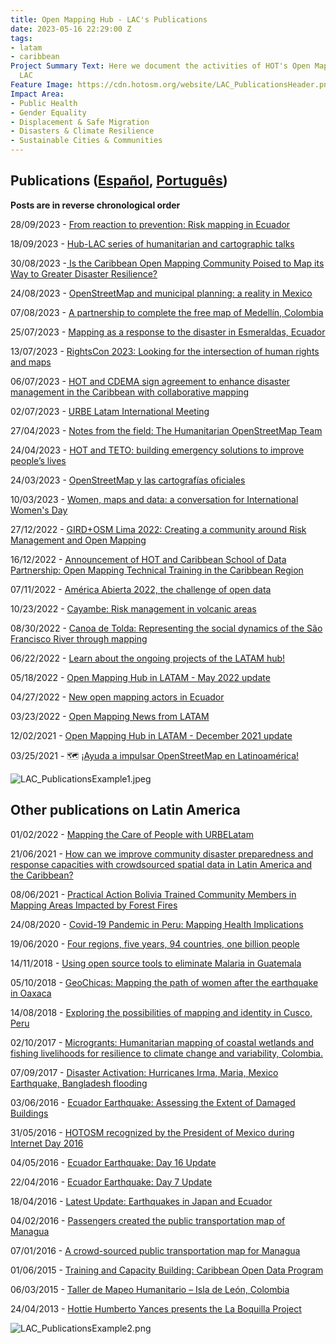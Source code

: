 ```yaml
---
title: Open Mapping Hub - LAC's Publications
date: 2023-05-16 22:29:00 Z
tags:
- latam
- caribbean
Project Summary Text: Here we document the activities of HOT's Open Mapping Hub -
  LAC
Feature Image: https://cdn.hotosm.org/website/LAC_PublicationsHeader.png
Impact Area:
- Public Health
- Gender Equality
- Displacement & Safe Migration
- Disasters & Climate Resilience
- Sustainable Cities & Communities
---
```


## Publications ([Español](https://www.hotosm.org/projects/publicaciones/), [Português](https://www.hotosm.org/projects/publicacoes/))

**Posts are in reverse chronological order**

28/09/2023 - [From reaction to prevention: Risk mapping in Ecuador](https://www.hotosm.org/updates/from-reaction-to-prevention-risk-mapping-in-ecuador/)

18/09/2023 - [Hub-LAC series of humanitarian and cartographic talks](https://www.hotosm.org/updates/hub-lac-series-of-humanitarian-and-cartographic-talks/)

30/08/2023 -[ Is the Caribbean Open Mapping Community Poised to Map its Way to Greater Disaster Resilience?](https://www.hotosm.org/updates/is-the-caribbean-open-mapping-community-poised-to-map-its-way-to-greater-disaster-resilience/)

24/08/2023 - [OpenStreetMap and municipal planning: a reality in Mexico](https://www.hotosm.org/updates/openstreetmap-and-municipal-planning-a-reality-in-mexico/)

07/08/2023 - [A partnership to complete the free map of Medellín, Colombia](https://www.hotosm.org/updates/an-alliance-to-complete-the-free-map-of-medellin/)

25/07/2023 - [Mapping as a response to the disaster in Esmeraldas, Ecuador](https://www.hotosm.org/updates/mapping-as-a-response-to-the-disaster-in-esmeraldas-ecuador/)

13/07/2023 - [RightsCon 2023: Looking for the intersection of human rights and maps](https://www.hotosm.org/updates/rightscon-2023-looking-for-the-intersection-of-human-rights-and-maps/)

06/07/2023 - [HOT and CDEMA sign agreement to enhance disaster management in the Caribbean with collaborative mapping](https://www.hotosm.org/updates/hot-and-cdema-sign-agreement-to-enhance-disaster-management-in-the-caribbean-with-collaborative-mapping/)

02/07/2023 - [URBE Latam International Meeting](https://www.hotosm.org/updates/urbe-latam-international-meeting/)

27/04/2023 - [Notes from the field: The Humanitarian OpenStreetMap Team](https://www.hotosm.org/updates/notes-from-the-field-the-humanitarian-openstreetmap-team/)

24/04/2023 - [HOT and TETO: building emergency solutions to improve people’s lives](https://www.hotosm.org/updates/hot-and-teto-building-emergency-solutions-to-improve-peoples-lives/)

24/03/2023 - [OpenStreetMap y las cartografías oficiales](https://www.hotosm.org/updates/openstreetmap-y-las-cartografias-oficiales/)

10/03/2023 - [Women, maps and data: a conversation for International Women's Day](https://www.hotosm.org/updates/women-maps-and-data-a-conversation-for-international-womens-day/)

27/12/2022 - [GIRD\+OSM Lima 2022: Creating a community around Risk Management and Open Mapping](https://www.hotosm.org/updates/gird-plus-osm-lima-2022-creating-a-community-around-risk-management-and-open-mapping/)

16/12/2022 - [Announcement of HOT and Caribbean School of Data Partnership: Open Mapping Technical Training in the Caribbean Region](https://www.hotosm.org/updates/announcement-of-hot-and-caribbean-school-of-data-partnership-open-mapping-technical-training-in-the-caribbean-region/)

07/11/2022 - [América Abierta 2022, the challenge of open data
](https://www.hotosm.org/updates/america-abierta-2022-the-challenge-of-open-data/)

10/23/2022 - [Cayambe: Risk management in volcanic areas](https://www.hotosm.org/updates/cayambe-risk-management-in-volcanic-areas/)

08/30/2022 - [Canoa de Tolda: Representing the social dynamics of the São Francisco River through mapping](https://www.hotosm.org/updates/canoa-de-tolda-mapping-to-make-visible-the-social-dynamics-of-the-sao-francisco-river/)

06/22/2022 - [Learn about the ongoing projects of the LATAM hub!](https://www.hotosm.org/updates/learn-about-the-ongoing-projects-of-the-latam-hub/)

05/18/2022 - [Open Mapping Hub in LATAM - May 2022 update
](https://www.hotosm.org/updates/open-mapping-hub-in-latam-may-2022-update/)

04/27/2022 - [New open mapping actors in Ecuador](https://www.hotosm.org/updates/new-open-mapping-actors-in-ecuador/)

03/23/2022 - [Open Mapping News from LATAM](https://www.hotosm.org/updates/news-from-latin-america/)

12/02/2021 - [Open Mapping Hub in LATAM - December 2021 update
](https://www.hotosm.org/updates/open-mapping-hub-in-latam-december-2021-update/)

03/25/2021 - 🗺 [¡Ayuda a impulsar OpenStreetMap en Latinoamérica!](https://www.hotosm.org/updates/ayuda-a-impulsar-openstreetmap-en-latinoamerica/)

![LAC_PublicationsExample1.jpeg](https://cdn.hotosm.org/website/LAC_PublicationsExample1.jpeg)

## Other publications on Latin America

01/02/2022 - [Mapping the Care of People with URBELatam
](https://www.hotosm.org/updates/mapping-the-care-of-people-with-urbelatam/)

21/06/2021 - [How can we improve community disaster preparedness and response capacities with crowdsourced spatial data in Latin America and the Caribbean?](https://www.hotosm.org/updates/how-can-we-improve-community-disaster-preparedness-and-response-capacities-with-crowdsourced-spatial-data-in-latin-america-and-the-caribbean/)

08/06/2021 - [Practical Action Bolivia Trained Community Members in Mapping Areas Impacted by Forest Fires](https://www.hotosm.org/updates/practical-action-bolivia-trained-community-members-in-mapping-areas-impacted-by-forest-fires/)

24/08/2020 - [Covid-19 Pandemic in Peru: Mapping Health Implications](https://www.hotosm.org/updates/covid-19-pandemic-in-peru-mapping-health-implications/)

19/06/2020 - [Four regions, five years, 94 countries, one billion people
](https://www.hotosm.org/updates/four-regions-five-years-94-countries-one-billion-people/)

14/11/2018 - [Using open source tools to eliminate Malaria in Guatemala](https://www.hotosm.org/updates/using-open-source-tools-to-eliminate-malaria-in-guatemala/)

05/10/2018 - [GeoChicas: Mapping the path of women after the earthquake in Oaxaca](https://www.hotosm.org/updates/geochicas-mapping-the-path-of-women-after-the-earthquake-in-oaxaca/)

14/08/2018 - [Exploring the possibilities of mapping and identity in Cusco, Peru](https://www.hotosm.org/updates/exploring-the-possibilities-of-mapping-and-identity-in-cusco-peru/)

02/10/2017 - [Microgrants: Humanitarian mapping of coastal wetlands and fishing livelihoods for resilience to climate change and variability, Colombia.](https://www.hotosm.org/updates/2017-10-02_microgrants_humanitarian_mapping_of_coastal_wetlands_and_fishing_livelihoods_for)

07/09/2017 - [Disaster Activation: Hurricanes Irma, Maria, Mexico Earthquake, Bangladesh flooding](https://www.hotosm.org/projects/hot_activates_for_multiple_disasters_hurricane_irma_and_maria_mexico_earthquakes_and)

03/06/2016 - [Ecuador Earthquake: Assessing the Extent of Damaged Buildings](https://www.hotosm.org/updates/2016-06-03_ecuador_earthquake_assessing_the_extent_of_damaged_buildings)

31/05/2016 - [HOTOSM recognized by the President of Mexico during Internet Day 2016](https://www.hotosm.org/updates/2016-05-31_hotosm_recognized_by_the_president_of_mexico_during_internet_day_2016)

04/05/2016 - [Ecuador Earthquake: Day 16 Update](https://www.hotosm.org/updates/2016-05-04_ecuador_earthquake_day_16_update)

22/04/2016 - [Ecuador Earthquake: Day 7 Update](https://www.hotosm.org/updates/2016-04-22_ecuador_earthquake_day_7_update)

18/04/2016 - [Latest Update: Earthquakes in Japan and Ecuador](https://www.hotosm.org/updates/2016-04-18_latest_update_earthquakes_in_japan_and_ecuador)

04/02/2016 - [Passengers created the public transportation map of Managua](https://www.hotosm.org/updates/2016-02-04_passengers_created_the_public_transportation_map_of_managua)

07/01/2016 - [A crowd-sourced public transportation map for Managua](https://www.hotosm.org/updates/2016-01-07_a_crowd-sourced_public_transportation_map_for_managua)

01/06/2015 - [Training and Capacity Building: Caribbean Open Data Program](https://www.hotosm.org/projects/training-and-capacity-building-caribbean-open-data-program)

06/03/2015 - [Taller de Mapeo Humanitario – Isla de León, Colombia](https://www.hotosm.org/updates/2015-03-06_taller_de_mapeo_humanitario_%E2%80%93_isla_de_le%C3%B3n_colombia)

24/04/2013 - [Hottie Humberto Yances presents the La Boquilla Project](https://www.hotosm.org/updates/2013-04-24_hottie_humberto_yances_presents_the_la_boquilla_project)

![LAC_PublicationsExample2.png](https://cdn.hotosm.org/website/LAC_PublicationsExample2.png)